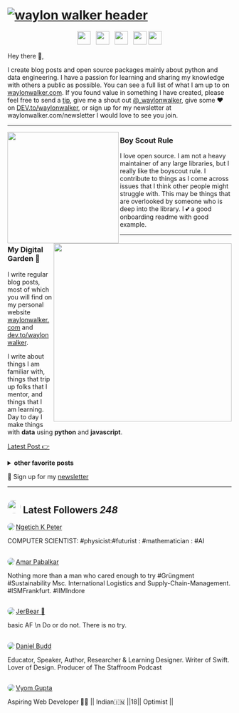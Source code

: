 # [![waylon walker header](https://raw.githubusercontent.com/WaylonWalker/WaylonWalker/main/icon/gh-bannner-light.png)](https://waylonwalker.com)
<p align='center'>
<a href="https://dev.to/waylonwalker"><img height="30" src="https://raw.githubusercontent.com/WaylonWalker/WaylonWalker/main/icon/dev.png"></a>&nbsp;&nbsp;
<a href="https://twitter.com/_waylonwalker"><img height="30" src="https://github.com/WaylonWalker/WaylonWalker/blob/main/icon/twitter.png?raw=true"></a>&nbsp;&nbsp;
<a href="https://instagram.com/_waylonwalker"><img height="30" src="https://github.com/WaylonWalker/WaylonWalker/blob/main/icon/instagram.jpg?raw=true"></a>&nbsp;&nbsp;
<a href="https://www.buymeacoffee.com/bBdtMQO"><img height="30" src="https://github.com/WaylonWalker/WaylonWalker/blob/main/icon/by-me-a-coffee.png?raw=true"></a>
<a href="https://www.linkedin.com/in/waylonwalker/"><img height="30" src="https://github.com/WaylonWalker/WaylonWalker/blob/main/icon/linkedin.png?raw=true"></a>
</p>

Hey there 👋,

I create blog posts and open source packages mainly about python and data engineering.  I have a passion for learning and sharing my knowledge with others a public as possible.  You can see a full list of what I am up to on [waylonwalker.com](waylonwalker.com).  If you found value in something I have created, please feel free to send a [tip](https://www.buymeacoffee.com/bBdtMQO), give me a shout out [@_waylonwalker](https://twitter.com/_waylonwalker), give some ♥ on [DEV.to/waylonwalker](https://dev.to/waylonwalker), or sign up for my newsletter  at waylonwalker.com/newsletter  I would love to see you join.
 
  ---
 
 <p>
  <img width="250" align='left' src="https://github.com/WaylonWalker/WaylonWalker/blob/main/icon/hacktoberfest.png?raw=true">
</p>
 
### Boy Scout Rule

I love open source.  I am not a heavy maintainer of any large libraries, but I really like the boyscout rule.  I contribute to things as I come across issues that I think other people might struggle with.  This may be things that are overlooked by someone who is deep into the library.  I 💕 a good onboarding readme with good example.

 ---

<p>
  <a href="https://waylonwalker.com/latest"><img width="400" align='right' src="https://waylonwalker.com/latest.png?raw=true"></a>
</p>

### My Digital Garden 🌱

I write regular blog posts, most of which you will find on my personal website [waylonwalker.com](https://waylonwalker.com) and [dev.to/waylonwalker](https://dev.to/waylonwalker).

I write about things I am familiar with, things that trip up folks that I mentor, and things that I am learning.  Day to day I make things with **data** using **python** and **javascript**. 

[Latest Post 👉](https://waylonwalker.com/latest)

<details>
 <summary><strong>other favorite posts</strong></summary>
 <a href="https://waylonwalker.com/blog/eight-years-cat/"><img width="400" src="https://waylonwalker.com/eight-years-cat.png?raw=true"></a>
 <a href="https://waylonwalker.com/blog/keyboard-driven-vscode/"><img width="400" src="https://waylonwalker.com/alt%20b.png?raw=true"></a>
 <a href="https://waylonwalker.com/blog/what-are-github-actions/"><img width="400" src="https://waylonwalker.com/what-are-github-actions.png?raw=true"></a>
 
</details>

💌 Sign up for my [newsletter](https://waylonwalker.com/newsletter/)

---

## <img height="30" style="border-radius:50%" src="https://github.com/WaylonWalker/WaylonWalker/blob/main/icon/twitter.png?raw=true"> Latest Followers _248_

<a href='https://twitter.com/NgetichKPeter'>
  <img style="border-radius:50%" align="left" src='https://pbs.twimg.com/profile_images/1279033813658730501/TTS1sANX_normal.jpg' />
</a>

<a href='https://twitter.com/NgetichKPeter'>
    Ngetich K Peter
</a>

COMPUTER SCIENTIST:  #physicist:#futurist : #mathematician : #AI

<h2></h2><a href='https://twitter.com/AmarPabalkar'>
  <img style="border-radius:50%" align="left" src='https://pbs.twimg.com/profile_images/1282890878390898688/zwptNWhZ_normal.jpg' />
</a>

<a href='https://twitter.com/AmarPabalkar'>
    Amar Pabalkar
</a>

Nothing more than a man who cared enough to try
#Grüngment #Sustainability
Msc. International Logistics and Supply-Chain-Management.
#ISMFrankfurt.
#IIMIndore

<h2></h2><a href='https://twitter.com/basicBrogrammer'>
  <img style="border-radius:50%" align="left" src='https://pbs.twimg.com/profile_images/1282785592011567106/mzAqO1yX_normal.jpg' />
</a>

<a href='https://twitter.com/basicBrogrammer'>
    JerBear 🧸
</a>

basic AF \n Do or do not. There is no try.

<h2></h2><a href='https://twitter.com/danielbbudd'>
  <img style="border-radius:50%" align="left" src='https://pbs.twimg.com/profile_images/1216639710350598144/1LKT4RMm_normal.jpg' />
</a>

<a href='https://twitter.com/danielbbudd'>
    Daniel Budd
</a>

Educator, Speaker, Author, Researcher & Learning Designer. Writer of Swift. Lover of Design. Producer of The Staffroom Podcast

<h2></h2><a href='https://twitter.com/vyomguptaa'>
  <img style="border-radius:50%" align="left" src='https://pbs.twimg.com/profile_images/1098509087619334144/nQS-NeUk_normal.jpg' />
</a>

<a href='https://twitter.com/vyomguptaa'>
    Vyom Gupta
</a>

Aspiring Web Developer 👨‍💻 || Indian🇮🇳 ||18|| Optimist ||

<h2></h2>

<p align='center'>
<!-- <img align='center' src="https://visitor-badge.glitch.me/badge?page_id=waylonwalker.visitor-badge"> -->
 <p/>
